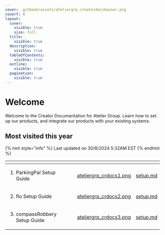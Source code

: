 ```yaml
---
cover: .gitbook/assets/ateliergrp_creatordocsbanner.png
coverY: 0
layout:
  cover:
    visible: true
    size: full
  title:
    visible: true
  description:
    visible: true
  tableOfContents:
    visible: true
  outline:
    visible: true
  pagination:
    visible: true
---
```


# Welcome

Welcome to the Creator Documentation for Atelier Group. Learn how to set up our products, and integrate our products with your existing systems.

## Most visited this year

{% hint style="info" %}
Last updated on 30/8/2024 5:32AM EST
{% endhint %}

<table data-view="cards"><thead><tr><th></th><th></th><th></th><th data-hidden data-card-cover data-type="files"></th><th data-hidden data-card-target data-type="content-ref"></th></tr></thead><tbody><tr><td><ol><li>ParkingPal Setup Guide</li></ol></td><td></td><td></td><td><a href=".gitbook/assets/ateliergrp_crdocs1.png">ateliergrp_crdocs1.png</a></td><td><a href="parkingpal/setup.md">setup.md</a></td></tr><tr><td><ol start="2"><li>flo Setup Guide</li></ol></td><td></td><td></td><td><a href=".gitbook/assets/ateliergrp_crdocs2.png">ateliergrp_crdocs2.png</a></td><td><a href="flo/setup.md">setup.md</a></td></tr><tr><td><ol start="3"><li>compassRobbery Setup Guide</li></ol></td><td></td><td></td><td><a href=".gitbook/assets/ateliergrp_crdocs3.png">ateliergrp_crdocs3.png</a></td><td><a href="compassrobbery/setup.md">setup.md</a></td></tr></tbody></table>
